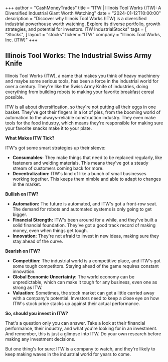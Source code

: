 +++
author = "CashMoneyTrades"
title = "ITW |  Illinois Tool Works (ITW): A Diversified Industrial Giant Worth Watching"
date = "2024-01-12T10:00:00"
description = "Discover why Illinois Tool Works (ITW) is a diversified industrial powerhouse worth watching. Explore its diverse portfolio, growth strategies, and potential for investors. ITW IndustrialStocks"
tags = [
"Stocks",
]
layout = "stocks"
ticker = "ITW"
company = "Illinois Tool Works, Inc. (ITW)"
+++
        


## Illinois Tool Works: The Industrial Swiss Army Knife

Illinois Tool Works (ITW), a name that makes you think of heavy machinery and maybe some serious tools, has been a force in the industrial world for over a century. They're like the Swiss Army Knife of industries, doing everything from building robots to making your favorite breakfast cereal possible.  

ITW is all about diversification, so they're not putting all their eggs in one basket.  They've got their fingers in a lot of pies, from the booming world of automation to the always-reliable construction industry. They even make tools for the food industry, which means they're responsible for making sure your favorite snacks make it to your plate. 

**What Makes ITW Tick?**

ITW's got some smart strategies up their sleeve:

* **Consumables:** They make things that need to be replaced regularly, like fasteners and welding materials. This means they've got a steady stream of customers coming back for more. 
* **Decentralization:**  ITW's kind of like a bunch of small businesses working together. This keeps them nimble and able to adapt to changes in the market.

**Bullish on ITW?**

* **Automation:** The future is automated, and ITW's got a front-row seat.  The demand for robots and automated systems is only going to get bigger.
* **Financial Strength:** ITW's been around for a while, and they've built a solid financial foundation. They've got a good track record of making money, even when things get tough.
* **Innovation:** They're not afraid to invest in new ideas, making sure they stay ahead of the curve.

**Bearish on ITW?**

* **Competition:** The industrial world is a competitive place, and ITW's got some tough competitors.  Staying ahead of the game requires constant innovation.
* **Global Economic Uncertainty:**  The world economy can be unpredictable, which can make it tough for any business, even one as strong as ITW.
* **Valuation:**  Sometimes, the stock market can get a little carried away with a company's potential.  Investors need to keep a close eye on how ITW's stock price stacks up against their actual performance.

**So, should you invest in ITW?**  

That's a question only you can answer.  Take a look at their financial performance, their industry, and what you're looking for in an investment.  And remember, this is just a glimpse into ITW.  Do your own research before making any investment decisions.  

But one thing's for sure: ITW is a company to watch, and they're likely to keep making waves in the industrial world for years to come.  

        